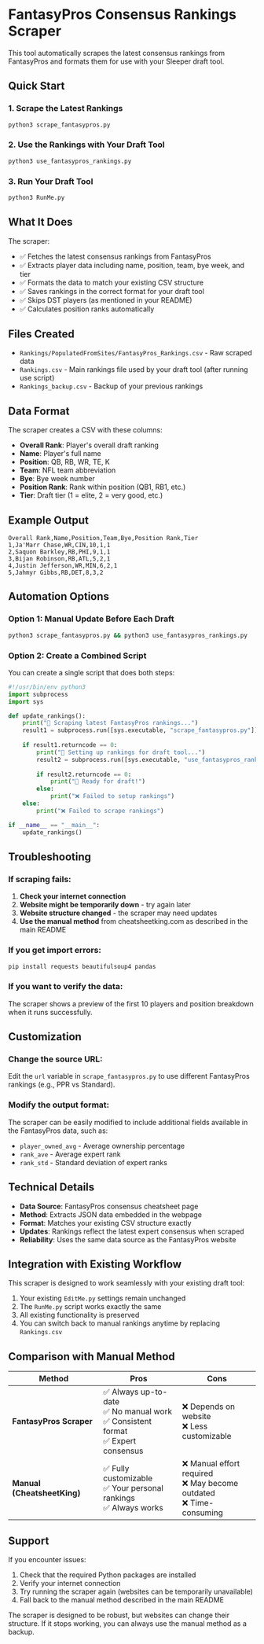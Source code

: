 # FantasyPros Consensus Rankings Scraper

This tool automatically scrapes the latest consensus rankings from FantasyPros and formats them for use with your Sleeper draft tool.

## Quick Start

### 1. Scrape the Latest Rankings
```bash
python3 scrape_fantasypros.py
```

### 2. Use the Rankings with Your Draft Tool
```bash
python3 use_fantasypros_rankings.py
```

### 3. Run Your Draft Tool
```bash
python3 RunMe.py
```

## What It Does

The scraper:
- ✅ Fetches the latest consensus rankings from FantasyPros
- ✅ Extracts player data including name, position, team, bye week, and tier
- ✅ Formats the data to match your existing CSV structure
- ✅ Saves rankings in the correct format for your draft tool
- ✅ Skips DST players (as mentioned in your README)
- ✅ Calculates position ranks automatically

## Files Created

- `Rankings/PopulatedFromSites/FantasyPros_Rankings.csv` - Raw scraped data
- `Rankings.csv` - Main rankings file used by your draft tool (after running use script)
- `Rankings_backup.csv` - Backup of your previous rankings

## Data Format

The scraper creates a CSV with these columns:
- **Overall Rank**: Player's overall draft ranking
- **Name**: Player's full name
- **Position**: QB, RB, WR, TE, K
- **Team**: NFL team abbreviation
- **Bye**: Bye week number
- **Position Rank**: Rank within position (QB1, RB1, etc.)
- **Tier**: Draft tier (1 = elite, 2 = very good, etc.)

## Example Output

```
Overall Rank,Name,Position,Team,Bye,Position Rank,Tier
1,Ja'Marr Chase,WR,CIN,10,1,1
2,Saquon Barkley,RB,PHI,9,1,1
3,Bijan Robinson,RB,ATL,5,2,1
4,Justin Jefferson,WR,MIN,6,2,1
5,Jahmyr Gibbs,RB,DET,8,3,2
```

## Automation Options

### Option 1: Manual Update Before Each Draft
```bash
python3 scrape_fantasypros.py && python3 use_fantasypros_rankings.py
```

### Option 2: Create a Combined Script
You can create a single script that does both steps:

```python
#!/usr/bin/env python3
import subprocess
import sys

def update_rankings():
    print("🔄 Scraping latest FantasyPros rankings...")
    result1 = subprocess.run([sys.executable, "scrape_fantasypros.py"])
    
    if result1.returncode == 0:
        print("🔄 Setting up rankings for draft tool...")
        result2 = subprocess.run([sys.executable, "use_fantasypros_rankings.py"])
        
        if result2.returncode == 0:
            print("🎯 Ready for draft!")
        else:
            print("❌ Failed to setup rankings")
    else:
        print("❌ Failed to scrape rankings")

if __name__ == "__main__":
    update_rankings()
```

## Troubleshooting

### If scraping fails:
1. **Check your internet connection**
2. **Website might be temporarily down** - try again later
3. **Website structure changed** - the scraper may need updates
4. **Use the manual method** from cheatsheetking.com as described in the main README

### If you get import errors:
```bash
pip install requests beautifulsoup4 pandas
```

### If you want to verify the data:
The scraper shows a preview of the first 10 players and position breakdown when it runs successfully.

## Customization

### Change the source URL:
Edit the `url` variable in `scrape_fantasypros.py` to use different FantasyPros rankings (e.g., PPR vs Standard).

### Modify the output format:
The scraper can be easily modified to include additional fields available in the FantasyPros data, such as:
- `player_owned_avg` - Average ownership percentage
- `rank_ave` - Average expert rank
- `rank_std` - Standard deviation of expert ranks

## Technical Details

- **Data Source**: FantasyPros consensus cheatsheet page
- **Method**: Extracts JSON data embedded in the webpage
- **Format**: Matches your existing CSV structure exactly
- **Updates**: Rankings reflect the latest expert consensus when scraped
- **Reliability**: Uses the same data source as the FantasyPros website

## Integration with Existing Workflow

This scraper is designed to work seamlessly with your existing draft tool:

1. Your existing `EditMe.py` settings remain unchanged
2. The `RunMe.py` script works exactly the same
3. All existing functionality is preserved
4. You can switch back to manual rankings anytime by replacing `Rankings.csv`

## Comparison with Manual Method

| Method | Pros | Cons |
|--------|------|------|
| **FantasyPros Scraper** | ✅ Always up-to-date<br>✅ No manual work<br>✅ Consistent format<br>✅ Expert consensus | ❌ Depends on website<br>❌ Less customizable |
| **Manual (CheatsheetKing)** | ✅ Fully customizable<br>✅ Your personal rankings<br>✅ Always works | ❌ Manual effort required<br>❌ May become outdated<br>❌ Time-consuming |

## Support

If you encounter issues:
1. Check that the required Python packages are installed
2. Verify your internet connection
3. Try running the scraper again (websites can be temporarily unavailable)
4. Fall back to the manual method described in the main README

The scraper is designed to be robust, but websites can change their structure. If it stops working, you can always use the manual method as a backup.
